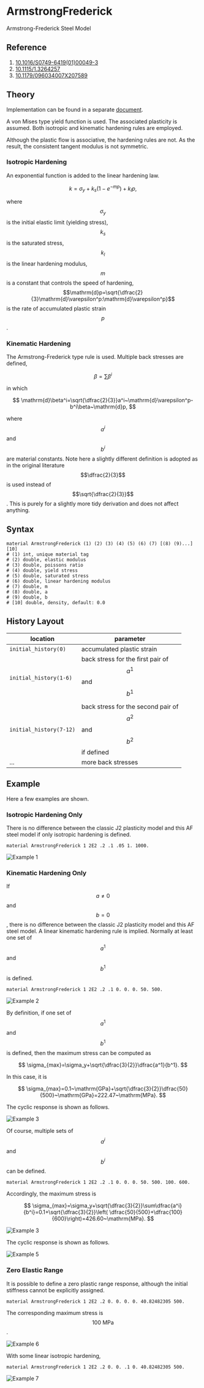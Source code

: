 # ArmstrongFrederick

Armstrong-Frederick Steel Model

## Reference

1. [10.1016/S0749-6419(01)00049-3](https://doi.org/10.1016/S0749-6419(01)00049-3)
2. [10.1115/1.3264257](https://doi.org/10.1115/1.3264257)
3. [10.1179/096034007X207589](https://doi.org/10.1179/096034007X207589)

## Theory

Implementation can be found in a separate [document](ArmstrongFrederick.pdf).

A von Mises type yield function is used. The associated plasticity is assumed. Both isotropic and kinematic hardening
rules are employed.

Although the plastic flow is associative, the hardening rules are not. As the result, the consistent tangent modulus is
not symmetric.

### Isotropic Hardening

An exponential function is added to the linear hardening law.

$$
k=\sigma_y+k_s(1-e^{-mp})+k_lp,
$$

where $$\sigma_y$$ is the initial elastic limit (yielding stress), $$k_s$$ is the saturated stress, $$k_l$$ is the
linear hardening modulus, $$m$$ is a constant that controls the speed of hardening,
$$\mathrm{d}p=\sqrt{\dfrac{2}{3}\mathrm{d}\varepsilon^p:\mathrm{d}\varepsilon^p}$$ is the rate of accumulated plastic
strain $$p$$.

### Kinematic Hardening

The Armstrong-Frederick type rule is used. Multiple back stresses are defined,

$$
\beta=\sum\beta^i
$$

in which

$$
\mathrm{d}\beta^i=\sqrt{\dfrac{2}{3}}a^i~\mathrm{d}\varepsilon^p-b^i\beta~\mathrm{d}p,
$$

where $$a^i$$ and $$b^i$$ are material constants. Note here a slightly different definition is adopted as in the
original literature $$\dfrac{2}{3}$$ is used instead of $$\sqrt{\dfrac{2}{3}}$$. This is purely for a slightly more tidy
derivation and does not affect anything.

## Syntax

```
material ArmstrongFrederick (1) (2) (3) (4) (5) (6) (7) [(8) (9)...] [10]
# (1) int, unique material tag
# (2) double, elastic modulus
# (3) double, poissons ratio
# (4) double, yield stress
# (5) double, saturated stress
# (6) double, linear hardening modulus
# (7) double, m
# (8) double, a
# (9) double, b
# [10] double, density, default: 0.0
```

## History Layout

| location                | parameter                                                         |
|-------------------------|-------------------------------------------------------------------|
| `initial_history(0)`    | accumulated plastic strain                                        |
| `initial_history(1-6)`  | back stress for the first pair of $$a^1$$ and $$b^1$$             |
| `initial_history(7-12)` | back stress for the second pair of $$a^2$$ and $$b^2$$ if defined |
| ...                     | more back stresses                                                |

## Example

Here a few examples are shown.

### Isotropic Hardening Only

There is no difference between the classic J2 plasticity model and this AF steel model if only isotropic hardening is
defined.

```
material ArmstrongFrederick 1 2E2 .2 .1 .05 1. 1000.
```

![Example 1](ArmstrongFrederick.EX1.svg)

### Kinematic Hardening Only

If $$a\neq0$$ and $$b=0$$, there is no difference between the classic J2 plasticity model and this AF steel model. A
linear kinematic hardening rule is implied. Normally at least one set of $$a^1$$ and $$b^1$$ is defined.

```
material ArmstrongFrederick 1 2E2 .2 .1 0. 0. 0. 50. 500.
```

![Example 2](ArmstrongFrederick.EX2.svg)

By definition, if one set of $$a^1$$ and $$b^1$$ is defined, then the maximum stress can be computed as

$$
\sigma_{max}=\sigma_y+\sqrt{\dfrac{3}{2}}\dfrac{a^1}{b^1}.
$$

In this case, it is

$$
\sigma_{max}=0.1~\mathrm{GPa}+\sqrt{\dfrac{3}{2}}\dfrac{50}{500}~\mathrm{GPa}=222.47~\mathrm{MPa}.
$$

The cyclic response is shown as follows.

![Example 3](ArmstrongFrederick.EX3.svg)

Of course, multiple sets of $$a^i$$ and $$b^i$$ can be defined.

```
material ArmstrongFrederick 1 2E2 .2 .1 0. 0. 0. 50. 500. 100. 600.
```

Accordingly, the maximum stress is

$$
\sigma_{max}=\sigma_y+\sqrt{\dfrac{3}{2}}\sum\dfrac{a^i}{b^i}=0.1+\sqrt{\dfrac{3}{2}}\left(
\dfrac{50}{500}+\dfrac{100}{600}\right)=426.60~\mathrm{MPa}.
$$

![Example 3](ArmstrongFrederick.EX4.svg)

The cyclic response is shown as follows.

![Example 5](ArmstrongFrederick.EX5.svg)

### Zero Elastic Range

It is possible to define a zero plastic range response, although the initial stiffness cannot be explicitly assigned.

```
material ArmstrongFrederick 1 2E2 .2 0. 0. 0. 0. 40.82482305 500.
```

The corresponding maximum stress is $$100~\mathrm{MPa}$$.

![Example 6](ArmstrongFrederick.EX6.svg)

With some linear isotropic hardening,

```
material ArmstrongFrederick 1 2E2 .2 0. 0. .1 0. 40.82482305 500.
```

![Example 7](ArmstrongFrederick.EX7.svg)
